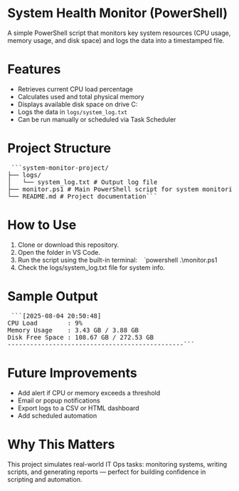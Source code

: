 # System Health Monitor (PowerShell)

A simple PowerShell script that monitors key system resources (CPU usage, memory usage, and disk space) and logs the data into a timestamped file.

# Features

- Retrieves current CPU load percentage
- Calculates used and total physical memory
- Displays available disk space on drive C:
- Logs the data in `logs/system_log.txt`
- Can be run manually or scheduled via Task Scheduler

# Project Structure

<pre> ```system-monitor-project/
├── logs/
│   └── system_log.txt # Output log file
├── monitor.ps1 # Main PowerShell script for system monitoring
└── README.md # Project documentation```
</pre>

# How to Use

1. Clone or download this repository.
2. Open the folder in VS Code.
3. Run the script using the built-in terminal:
   ` ` `powershell
   .\monitor.ps1
4. Check the logs/system_log.txt file for system info.

# Sample Output
<pre> ```[2025-08-04 20:50:48]
CPU Load        : 9%
Memory Usage    : 3.43 GB / 3.88 GB
Disk Free Space : 108.67 GB / 272.53 GB
-----------------------------------------------```
</pre>

# Future Improvements
- Add alert if CPU or memory exceeds a threshold
- Email or popup notifications
- Export logs to a CSV or HTML dashboard
- Add scheduled automation

# Why This Matters
This project simulates real-world IT Ops tasks: monitoring systems, writing scripts, and generating reports — perfect for building confidence in scripting and automation.
